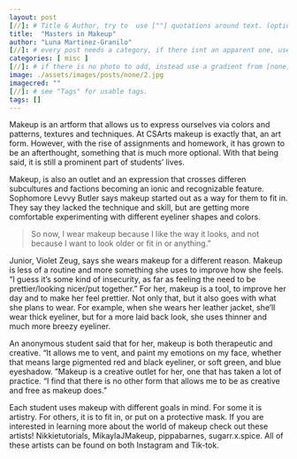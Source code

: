 ```yaml
---
layout: post
[//]: # Title & Author, try to  use [""] quotations around text. (optional, just formality).
title:  "Masters in Makeup"
author: "Luna Martinez-Granilo"
[//]: # every post needs a category, if there isnt an apparent one, use [misc].
categories: [ misc ]
[//]: # if there is no photo to add, instead use a gradient from [none] folder by picking a number from 1-10. (all gradients are .jpg)
image: ./assets/images/posts/none/2.jpg
imagecred: ""
[//]: # see "Tags" for usable tags.
tags: []
---
```


Makeup is an artform that allows us to express ourselves via colors and patterns, textures and techniques. At CSArts makeup is exactly that, an art form. However, with the rise of assignments and homework, it has grown to be an afterthought, something that is much more optional. With that being said, it is still a prominent part of students’ lives.

Makeup, is also an outlet and an expression that crosses differen subcultures and factions becoming an ionic and recognizable feature. Sophomore Levvy Butler says makeup started out as a way for them to fit in. They say they lacked the technique and skill, but are getting more comfortable experimenting with different eyeliner shapes and colors. 

> So now, I wear makeup because I like the way it looks, and not because I want to look older or fit in or anything.” 

Junior, Violet Zeug, says she wears makeup for a different reason. Makeup is less of a routine and more something she uses to improve how she feels. “I guess it’s some kind of insecurity, as far as feeling the need to be prettier/looking nicer/put together.” For her, makeup is a tool, to improve her day and to make her feel prettier. Not only that, but it also goes with what she plans to wear. For example, when she wears her leather jacket, she’ll wear thick eyeliner, but for a more laid back look, she uses thinner and much more breezy eyeliner.

An anonymous student said that for her, makeup is both therapeutic and creative. “It allows me to vent, and paint my emotions on my face, whether that means large pigmented red and black eyeliner, or soft green, and blue eyeshadow. ”Makeup is a creative outlet for her, one that has taken a lot of practice. “I find that there is no other form that allows me to be as creative and free as makeup does.”

Each student uses makeup with different goals in mind. For some it is artistry. For others, it is to fit in, or put on a protective mask. If you are interested in learning more about the world of makeup check out these artists! Nikkietutorials, MikaylaJMakeup, pippabarnes, sugarr.x.spice. All of these artists can be found on both Instagram and Tik-tok.